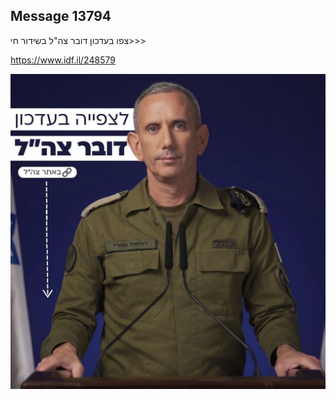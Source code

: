 ## Message 13794

צפו בעדכון דובר צה"ל בשידור חי>>>

https://www.idf.il/248579

![Photo](13794/13794_photo.jpg)
